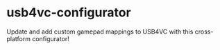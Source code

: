 # usb4vc-configurator
Update and add custom gamepad mappings to USB4VC with this cross-platform configurator!
